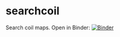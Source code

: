 # searchcoil
Search coil maps. Open in Binder: [![Binder](https://mybinder.org/badge_logo.svg)](https://mybinder.org/v2/gh/KCollins/searchcoil/HEAD?labpath=Coil+Map.ipynb)
